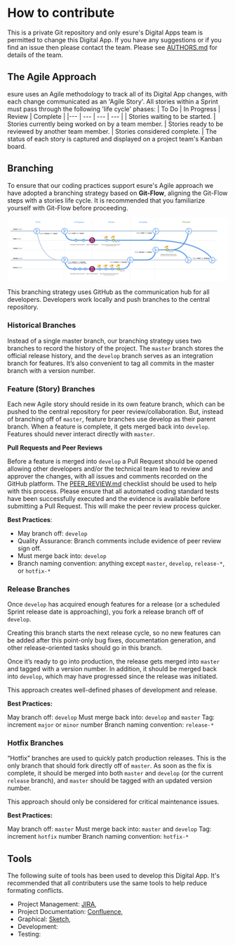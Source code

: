 # How to contribute

This is a private Git repository and only esure's Digital Apps team is permitted to change this Digital App. If you have any suggestions or if you find an issue then please contact the team. Please see [AUTHORS.md](AUTHORS.md) for details of the team.


## The Agile Approach

esure uses an Agile methodology to track all of its Digital App changes, with each change communicated as an 'Agile Story'. All stories within a Sprint must pass through the following 'life cycle' phases:
| To Do | In Progress | Review | Complete |
|--- | --- | --- | --- |
| Stories waiting to be started. | Stories currently being worked on by a team member. | Stories ready to be reviewed by another team member. | Stories considered complete. |
The status of each story is captured and displayed on a project team's Kanban board.


## Branching

To ensure that our coding practices support esure's Agile approach we have adopted a branching strategy based on **Git-Flow**, aligning the Git-Flow steps with a stories life cycle. It is recommended that you familiarize yourself with Git-Flow before proceeding.

![Branching Strategy Image](/_docs/imgs/DevFlow@1x.png "Digital Apps Branching Strategy")

This branching strategy uses GitHub as the communication hub for all developers. Developers work locally and push branches to the central repository.

### Historical Branches

Instead of a single master branch, our branching strategy uses two branches to record the history of the project. The `master` branch stores the official release history, and the `develop` branch serves as an integration branch for features. It’s also convenient to tag all commits in the master branch with a version number.

### Feature (Story) Branches

Each new Agile story should reside in its own feature branch, which can be pushed to the central repository for peer review/collaboration. But, instead of branching off of `master`, feature branches use develop as their parent branch. When a feature is complete, it gets merged back into `develop`. Features should never interact directly with `master`.


**Pull Requests and Peer Reviews**

Before a feature is merged into `develop` a Pull Request should be opened allowing other developers and/or the technical team lead to review and approver the changes, with all issues and comments recorded on the GitHub platform. The [PEER_REVIEW.md](PEER_REVIEW.md) checklist should be used to help with this process.
Please ensure that all automated coding standard tests have been successfully executed and the evidence is available before submitting a Pull Request. This will make the peer review process quicker.

**Best Practices**:

* May branch off: `develop`
* Quality Assurance: Branch comments include evidence of peer review sign off.
* Must merge back into: `develop`
* Branch naming convention: anything except `master`, `develop`, `release-*`, or `hotfix-*`

### Release Branches

Once `develop` has acquired enough features for a release (or a scheduled Sprint release date is approaching), you fork a release branch off of `develop`.

Creating this branch starts the next release cycle, so no new features can be added after this point-only bug fixes, documentation generation, and other release-oriented tasks should go in this branch.

Once it’s ready to go into production, the release gets merged into `master` and tagged with a version number. In addition, it should be merged back into `develop`, which may have progressed since the release was initiated.

This approach creates well-defined phases of development and release.

**Best Practices:**

May branch off: `develop`
Must merge back into: `develop` and `master`
Tag: increment `major` or `minor` number
Branch naming convention: `release-*`

### Hotfix Branches

“Hotfix” branches are used to quickly patch production releases. This is the only branch that should fork directly off of `master`. As soon as the fix is complete, it should be merged into both `master` and `develop` (or the current `release` branch), and `master` should be tagged with an updated version number.

This approach should only be considered for critical maintenance issues.

**Best Practices:**

May branch off: `master`
Must merge back into: `master` and `develop`
Tag: increment `hotfix` number
Branch naming convention: `hotfix-*`


## Tools

The following suite of tools has been used to develop this Digital App. It's recommended that all contributers use the same tools to help reduce formating conflicts.

* Project Management: [JIRA](https://myesure.atlassian.com/), 
* Project Documentation: [Confluence](https://myesure.atlassian.com/), 
* Graphical: [Sketch](https://www.sketchapp.com),
* Development:
* Testing:


